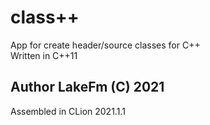 # class++

App for create header/source classes for C++ <br>
Written in C++11

## Author LakeFm (C) 2021 <br>
 Assembled in CLion 2021.1.1
